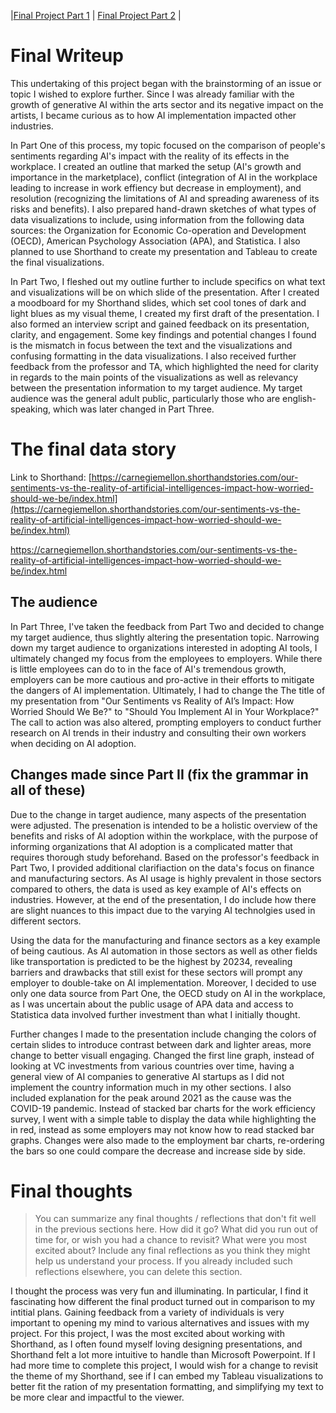 |[Final Project Part 1](Final-Project-Part-1.md) | [Final Project Part 2](final-project-part-two) |

# Final Writeup

This undertaking of this project began with the brainstorming of an issue or topic I wished to explore further. Since I was already familiar with the growth of generative AI within the arts sector and its negative impact on the artists, I became curious as to how AI implementation impacted other industries. 

In Part One of this process, my topic focused on the comparison of people's sentiments regarding AI's impact with the reality of its effects in the workplace. I created an outline that marked the setup (AI's growth and importance in the marketplace), conflict (integration of AI in the workplace leading to increase in work effiency but decrease in employment), and resolution (recognizing the limitations of AI and spreading awareness of its risks and benefits). I also prepared hand-drawn sketches of what types of data visualizations to include, using information from the following data sources: the Organization for Economic Co-operation and Development (OECD), American Psychology Association (APA), and Statistica. I also planned to use Shorthand to create my presentation and Tableau to create the final visualizations. 

In Part Two, I fleshed out my outline further to include specifics on what text and visualizations will be on which slide of the presentation. After I created a moodboard for my Shorthand slides, which set cool tones of dark and light blues as my visual theme, I created my first draft of the presentation. I also formed an interview script and gained feedback on its presentation, clarity, and engagement. Some key findings and potential changes I found is the mismatch in focus between the text and the visualizations and confusing formatting in the data visualizations. I also received further feedback from the professor and TA, which highlighted the need for clarity in regards to the main points of the visualizations as well as relevancy between the presentation information to my target audience. My target audience was the general adult public, particularly those who are english-speaking, which was later changed in Part Three.


# The final data story
Link to Shorthand: [https://carnegiemellon.shorthandstories.com/our-sentiments-vs-the-reality-of-artificial-intelligences-impact-how-worried-should-we-be/index.html](https://carnegiemellon.shorthandstories.com/our-sentiments-vs-the-reality-of-artificial-intelligences-impact-how-worried-should-we-be/index.html) 

https://carnegiemellon.shorthandstories.com/our-sentiments-vs-the-reality-of-artificial-intelligences-impact-how-worried-should-we-be/index.html

## The audience

In Part Three, I've taken the feedback from Part Two and decided to change my target audience, thus slightly altering the presentation topic. Narrowing down my target audience to organizations interested in adopting AI tools, I ultimately changed my focus from the employees to employers. While there is little employees can do to in the face of AI's tremendous growth, employers can be more cautious and pro-active in their efforts to mitigate the dangers of AI implementation. Ultimately, I had to change the The title of my presentation from "Our Sentiments vs Reality of AI’s Impact: How Worried Should We Be?" to "Should You Implement AI in Your Workplace?" The call to action was also altered, prompting employers to conduct further research on AI trends in their industry and consulting their own workers when deciding on AI adoption.


## Changes made since Part II (fix the grammar in all of these)

Due to the change in target audience, many aspects of the presentation were adjusted. The presenation is intended to be a holistic overview of the benefits and risks of AI adoption within the workplace, with the purpose of informing organizations that AI adoption is a complicated matter that requires thorough study beforehand. Based on the professor's feedback in Part Two, I provided additional clarifiaction on the data's focus on finance and manufacturing sectors. As AI usage is highly prevalent in those sectors compared to others, the data is used as key example of AI's effects on industries. However, at the end of the presentation, I do include how there are slight nuances to this impact due to the varying AI technolgies used in different sectors.

Using the data for the manufacturing and finance sectors as a key example of being cautious. As AI automation in those sectors as well as other fields like transportation is predicted to be the highest by 20234, revealing barriers and drawbacks that still exist for these sectors will prompt any employer to double-take on AI implementation. Moreover, I decided to use only one data source from Part One, the OECD study on AI in the workplace, as I was uncertain about the public usage of APA data and access to Statistica data involved further investment than what I initially thought. 

Further changes I made to the presentation include changing the colors of certain slides to introduce contrast between dark and lighter areas, more change to better visuall engaging. Changed the first line graph, instead of looking at VC investments from various countries over time, having a general view of AI companies to generative AI startups as I did not implement the country information much in my other sections. I also included explanation for the peak around 2021 as the cause was the COVID-19 pandemic. Instead of stacked bar charts for the work efficiency survey, I went with a simple table to display the data while highlighting the in red, instead as some employers may not know how to read stacked bar graphs. Changes were also made to the employment bar charts, re-ordering the bars so one could compare the decrease and increase side by side. 



# Final thoughts
> You can summarize any final thoughts / reflections that don't fit well in the previous sections here.  How did it go?  What did you run out of time for, or wish you had a chance to revisit?  What were you most excited about?  Include any final reflections as you think they might help us understand your process.  If you already included such reflections elsewhere, you can delete this section. 

I thought the process was very fun and illuminating. In particular, I find it fascinating how different the final product turned out in comparison to my intitial plans. Gaining feedback from a variety of individuals is very important to opening my mind to various alternatives and issues with my project. For this project, I was the most excited about working with Shorthand, as I often found myself loving designing presentations, and Shorthand felt a lot more intuitive to handle than Microsoft Powerpoint. If I had more time to complete this project, I would wish for a change to revisit the theme of my Shorthand, see if I can embed my Tableau visualizations to better fit the ration of my presentation formatting, and simplifying my text to be more clear and impactful to the viewer. 

